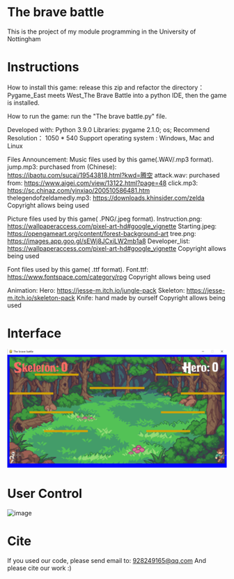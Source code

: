 # The brave battle
This is the project of my module programming in the University of Nottingham

# Instructions

How to install this game: release this zip and refactor the directory：Pygame_East meets West_The Brave Battle into a python IDE, then the game is installed.

How to run the game: run the "The brave battle.py" file. 

Developed with: Python 3.9.0 
Libraries: pygame 2.1.0; os;
Recommend Resolution： 1050 * 540
Support operating system : Windows, Mac and Linux

Files Announcement:
Music files used by this game(.WAV/.mp3 format).
jump.mp3: purchased from (Chinese): https://ibaotu.com/sucai/19543818.html?kwd=腾空
attack.wav: purchased from: https://www.aigei.com/view/13122.html?page=48
click.mp3: https://sc.chinaz.com/yinxiao/200510586481.htm
thelegendofzeldamedly.mp3: https://downloads.khinsider.com/zelda
Copyright allows being used

Picture files used by this game( .PNG/.jpeg format).
Instruction.png: https://wallpaperaccess.com/pixel-art-hd#google_vignette
Starting.jpeg:  https://opengameart.org/content/forest-background-art
tree.png: https://images.app.goo.gl/sEWj8JCxiLW2mb1a8
Developer_list: https://wallpaperaccess.com/pixel-art-hd#google_vignette
Copyright allows being used

Font files used by this game( .ttf format).
Font.ttf: https://www.fontspace.com/category/rpg
Copyright allows being used

Animation:
Hero:  https://jesse-m.itch.io/jungle-pack
Skeleton: https://jesse-m.itch.io/skeleton-pack
Knife: hand made by ourself
Copyright allows being used

# Interface
![image](https://github.com/xiaoyuan-ng/Programming-coursework/blob/main/interface.png)

# User Control
![image]()

# Cite
If you used our code, please send email to: 928249165@qq.com
And please cite our work :)
